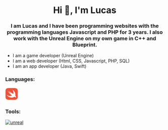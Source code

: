 <h1 align="center">Hi 👋, I'm Lucas</h1>
<h3 align="center">I am Lucas and I have been programming websites with the programming languages Javascript and PHP for 3 years. I also work with the Unreal Engine on my own game in C++ and Blueprint.</h3>



- I am a game developer (Unreal Engine)
- I am a web developer (Html, CSS, Javascript, PHP, SQL)
- I am an app developer (Java, Swift)


<h3 align="left">Languages:</h3>
<p>
  <a href="https://developer.apple.com/swift/" target="_blank" rel="noreferrer"> 
    <img src="https://raw.githubusercontent.com/devicons/devicon/master/icons/swift/swift-original.svg" alt="swift" width="40" height="40"/> 
  </a>
</p>

<h3 align="left">Tools:</h3>
<p>
  <a href="https://unrealengine.com/" target="_blank" rel="noreferrer"> 
    <img src="https://raw.githubusercontent.com/kenangundogan/fontisto/036b7eca71aab1bef8e6a0518f7329f13ed62f6b/icons/svg/brand/unreal-engine.svg" alt="unreal" width="40" height="40"/> 
  </a>
</p>


